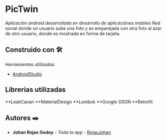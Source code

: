 # PicTwin

_Aplicación android desarrollada en desarrollo de aplicaciónes mobiles_
Red social donde un usuario sube una foto y es emparejada con otra foto al azar de otro usuario, donde es mostrada en forma de tarjeta.

## Construido con 🛠️

_Herramientas utilizadas_

* [AndroidStudio](https://developer.android.com/docs)

## Librerias utilizadas

**LeakCanari
**MaterialDesign
**Lombok
**Google GSON
**Retrofit

## Autores ✒️


* **Johan Rojas Godoy** - *Toda la app* - [RojasJohan](https://github.com/jjjohannn)
